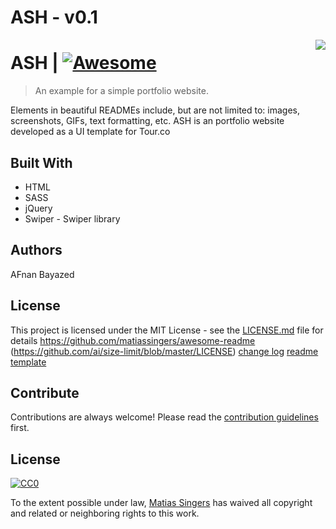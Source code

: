 # ASH - v0.1

<img src="images/logo.png" align="right" />

# ASH | [![Awesome](https://cdn.rawgit.com/sindresorhus/awesome/d7305f38d29fed78fa85652e3a63e154dd8e8829/media/badge.svg)](https://github.com/matiassingers/awesome-readme)
> An example for a simple portfolio website.

Elements in beautiful READMEs include, but are not limited to: images, screenshots, GIFs, text formatting, etc.
ASH is an portfolio website developed as a UI template for Tour.co

## Built With

- HTML
- SASS
- jQuery
- Swiper - Swiper library

## Authors
AFnan Bayazed

## License
This project is licensed under the MIT License - see the [LICENSE.md](https://github.com/ShaikhahMaasher/qonaa/blob/master/README.md) file for details
https://github.com/matiassingers/awesome-readme
(https://github.com/ai/size-limit/blob/master/LICENSE)
[change log](https://github.com/ai/size-limit/blob/master/CHANGELOG.md)
[readme template](https://gist.github.com/PurpleBooth/109311bb0361f32d87a2)

## Contribute

Contributions are always welcome!
Please read the [contribution guidelines](contributing.md) first.

## License

[![CC0](https://licensebuttons.net/p/zero/1.0/88x31.png)](https://creativecommons.org/publicdomain/zero/1.0/)

To the extent possible under law, [Matias Singers](http://mts.io) has waived all copyright and related or neighboring rights to this work.
